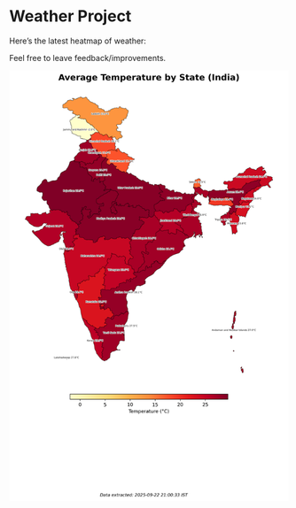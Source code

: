 # Weather Project

Here’s the latest heatmap of weather:

Feel free to leave feedback/improvements.

![India Heatmap](docs/assets/india_heatmap.png?v=D16B9B)
